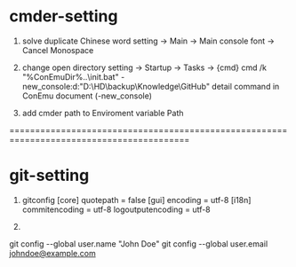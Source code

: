 # cmder-setting 
1. solve duplicate Chinese word
setting -> Main -> Main console font -> Cancel Monospace

2. change open directory
setting -> Startup -> Tasks -> {cmd}
cmd /k "%ConEmuDir%\..\init.bat"  -new_console:d:"D:\HD\backup\Knowledge\GitHub"
detail command in ConEmu document (-new_console)

3. add cmder path to Enviroment variable Path

=========================================================================================

# git-setting
1. gitconfig
[core]
    quotepath = false
[gui]
    encoding = utf-8
[i18n]
    commitencoding = utf-8
    logoutputencoding = utf-8

2. 
git config --global user.name "John Doe"
git config --global user.email johndoe@example.com